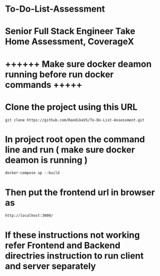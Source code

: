 # To-Do-List-Assessment
# Senior Full Stack Engineer Take Home Assessment, CoverageX

# ++++++ Make sure docker deamon running before run docker commands +++++

# Clone the project using this URL
    git clone https://github.com/RandikaVS/To-Do-List-Assessment.git

# In project root open the command line and run ( make sure docker deamon is running )
    docker-compose up --build

# Then put the frontend url in browser as
    http://localhost:3000/

# If these instructions not working refer Frontend and Backend directries instruction to run client and server separately
